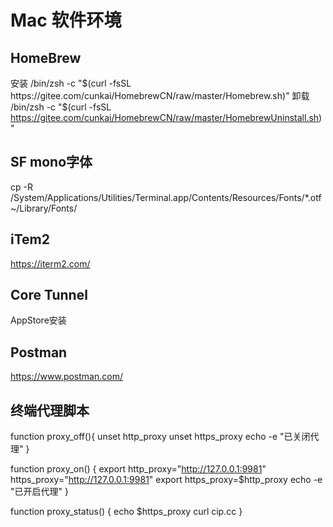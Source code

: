 # Mac 软件环境

## HomeBrew
安装
/bin/zsh -c "$(curl -fsSL https://gitee.com/cunkai/HomebrewCN/raw/master/Homebrew.sh)"
卸载
/bin/zsh -c "$(curl -fsSL https://gitee.com/cunkai/HomebrewCN/raw/master/HomebrewUninstall.sh)"

## SF mono字体
cp -R /System/Applications/Utilities/Terminal.app/Contents/Resources/Fonts/*.otf ~/Library/Fonts/


## iTem2
https://iterm2.com/

## Core Tunnel
AppStore安装

## Postman
https://www.postman.com/

## 终端代理脚本
function proxy_off(){
    unset http_proxy
    unset https_proxy
    echo -e "已关闭代理"
}

function proxy_on() {
    export http_proxy="http://127.0.0.1:9981" https_proxy="http://127.0.0.1:9981"
	export https_proxy=$http_proxy
    echo -e "已开启代理"
}

function proxy_status() {
    echo $https_proxy
    curl cip.cc
}
